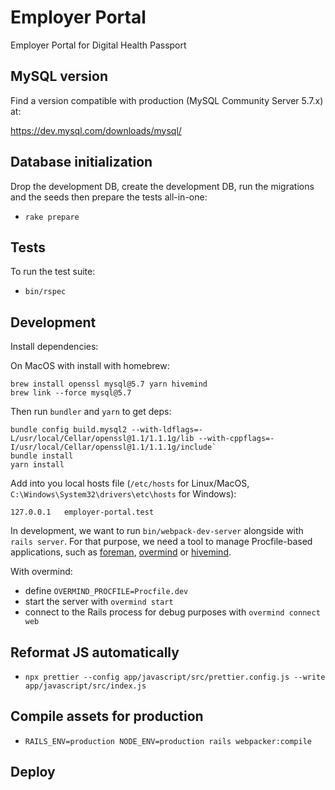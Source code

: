 # Employer Portal

Employer Portal for Digital Health Passport

## MySQL version

Find a version compatible with production (MySQL Community Server 5.7.x) at:

https://dev.mysql.com/downloads/mysql/

## Database initialization

Drop the development DB, create the development DB, run the migrations and the seeds then prepare the tests all-in-one:

- `rake prepare`

## Tests

To run the test suite:

- `bin/rspec`

## Development

Install dependencies:

On MacOS with install with homebrew:

```
brew install openssl mysql@5.7 yarn hivemind
brew link --force mysql@5.7
```

Then run `bundler` and `yarn` to get deps:

```
bundle config build.mysql2 --with-ldflags=-L/usr/local/Cellar/openssl@1.1/1.1.1g/lib --with-cppflags=-I/usr/local/Cellar/openssl@1.1/1.1.1g/include`
bundle install
yarn install
```

Add into you local hosts file (`/etc/hosts` for Linux/MacOS, `C:\Windows\System32\drivers\etc\hosts` for Windows):

```
127.0.0.1   employer-portal.test
```

In development, we want to run `bin/webpack-dev-server` alongside with `rails server`. For that purpose, we need a tool to manage Procfile-based applications, such as [foreman](https://github.com/ddollar/foreman), [overmind](https://github.com/DarthSim/overmind) or [hivemind](https://github.com/DarthSim/hivemind).

With overmind:

- define `OVERMIND_PROCFILE=Procfile.dev`
- start the server with `overmind start`
- connect to the Rails process for debug purposes with `overmind connect web`

## Reformat JS automatically

- `npx prettier --config app/javascript/src/prettier.config.js --write app/javascript/src/index.js`

## Compile assets for production

- `RAILS_ENV=production NODE_ENV=production rails webpacker:compile`

## Deploy
